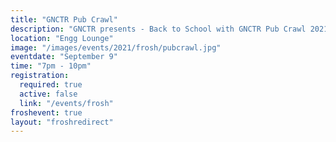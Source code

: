 ```yaml
---
title: "GNCTR Pub Crawl"
description: "GNCTR presents - Back to School with GNCTR Pub Crawl 2021 - Sponsored by The Great Northern Concrete Toboggan Race feat. GNCTR. Meet us at the ENGG lounge at 6.30pm, we'll go downtown together and start this fun pub crawl"
location: "Engg Lounge"
image: "/images/events/2021/frosh/pubcrawl.jpg"
eventdate: "September 9"
time: "7pm - 10pm"
registration:
  required: true
  active: false
  link: "/events/frosh"
froshevent: true
layout: "froshredirect"
---
```


